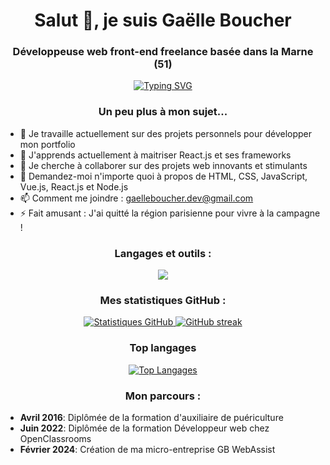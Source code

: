 <h1 align="center">Salut 👋, je suis Gaëlle Boucher</h1>
<h3 align="center">Développeuse web front-end freelance basée dans la Marne (51)</h3>

<p align="center">
  <a href="[Lien vers ton portfolio ou site web -  GB WebAssist]">
    <img src="https://readme-typing-svg.herokuapp.com?font=Fira+Code&pause=1000&color=F7630A&width=435&lines=Je+crée+des+sites+web+%F0%9F%91%A8%E2%80%8D%F0%9F%92%BB;Je+dépanne+vos+ordinateurs+%F0%9F%92%BC;J'adore+les+nouvelles+technologies+%F0%9F%91%80;Et+New+York+%F0%9F%9A%95" alt="Typing SVG" />
  </a>
</p>

<h3 align="center">Un peu plus à mon sujet...</h3>

- 🔭 Je travaille actuellement sur des projets personnels pour développer mon portfolio
- 🌱 J'apprends actuellement à maitriser React.js et ses frameworks
- 👯 Je cherche à collaborer sur des projets web innovants et stimulants
- 💬 Demandez-moi n'importe quoi à propos de HTML, CSS, JavaScript, Vue.js, React.js et Node.js
- 📫 Comment me joindre : gaelleboucher.dev@gmail.com
- ⚡ Fait amusant : J'ai quitté la région parisienne pour vivre à la campagne !

<h3 align="center">Langages et outils :</h3>

<p align="center">
  <a href="https://skillicons.dev">
    <img src="https://skillicons.dev/icons?i=html,css,js,react,vuejs,bootstrap,nodejs,git,github,visualstudiocode" />
  </a>
</p>

<h3 align="center">Mes statistiques GitHub :</h3>

<p align="center">
  <a href="https://github.com/GaelleB">
    <img src="https://github-readme-stats.vercel.app/api?username=GaelleB&show_icons=true&theme=radical" alt="Statistiques GitHub" />
  </a>
  <a href="https://github.com/GaelleB">
    <img src="https://github-readme-streak-stats.herokuapp.com/?user=GaelleB&theme=radical" alt="GitHub streak" />
  </a>
</p>

<h3 align="center">Top langages</h3>

<p align="center">
  <a href="https://github.com/GaelleB">
    <img src="https://github-readme-stats.vercel.app/api/top-langs/?username=GaelleB&layout=compact&theme=radical" alt="Top Langages" />
  </a>
</p>

<h3 align="center">Mon parcours :</h3>

- **Avril 2016**: Diplômée de la formation d'auxiliaire de puériculture
- **Juin 2022**: Diplômée de la formation Développeur web chez OpenClassrooms
- **Février 2024**: Création de ma micro-entreprise GB WebAssist
